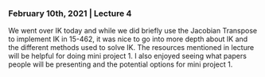 ### February 10th, 2021 | Lecture 4
We went over IK today and while we did briefly use the Jacobian Transpose to implement IK in 15-462, it was nice to go into more depth about IK and the different methods used to solve IK. The resources mentioned in lecture will be helpful for doing mini project 1. I also enjoyed seeing what papers people will be presenting and the potential options for mini project 1.


